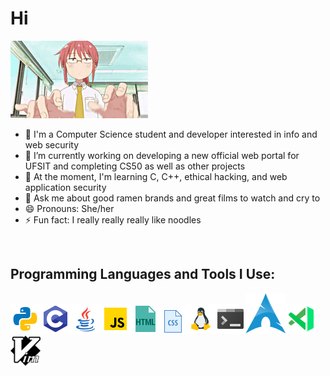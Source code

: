 # Hi
![](https://github.com/Noodulz/Noodulz/blob/master/kobayashiprogramming.gif)
- 👺 I'm a Computer Science student and developer interested in info and web security
- 🔭 I’m currently working on developing a new official web portal for UFSIT and completing CS50 as well as other projects
- 🌱 At the moment, I'm learning C, C++, ethical hacking, and web application security
- 💬 Ask me about good ramen brands and great films to watch and cry to
- 😄 Pronouns: She/her
- ⚡ Fun fact: I really really really like noodles
<br/>

## Programming Languages and Tools I Use:

![](/ico/python.png)![](/ico/c.png)![](/ico/java.png)![](/ico/javascript.png)![](/ico/html.png)![](/ico/css.png)![](/ico/linux.png)![](/ico/bash.png)![](/ico/arch.png)![](/ico/visualstudio.png)![](/ico/vim.png)
